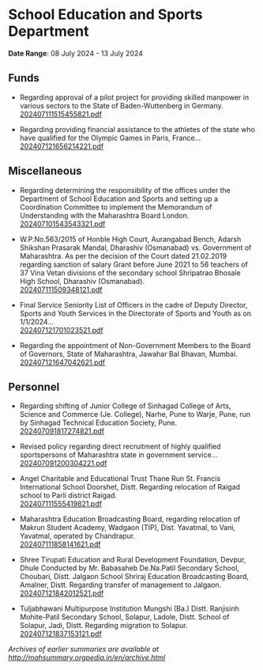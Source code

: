 # School Education and Sports Department

**Date Range**: 08 July 2024 - 13 July 2024


## Funds
- Regarding approval of a pilot project for providing skilled manpower in various sectors to the State of Baden-Wuttenberg in Germany.\
  [202407111515455821.pdf](https://gr.maharashtra.gov.in/Site/Upload/Government%20Resolutions/English/202407111515455821.pdf)

- Regarding providing financial assistance to the athletes of the state who have qualified for the Olympic Games in Paris, France...\
  [202407121656214221.pdf](https://gr.maharashtra.gov.in/Site/Upload/Government%20Resolutions/English/202407121656214221.pdf)

## Miscellaneous
- Regarding determining the responsibility of the offices under the Department of School Education and Sports and setting up a Coordination Committee to implement the Memorandum of Understanding with the Maharashtra Board London.\
  [202407101543543321.pdf](https://gr.maharashtra.gov.in/Site/Upload/Government%20Resolutions/English/202407101543543321.pdf)

- W.P.No.563/2015 of Honble High Court, Aurangabad Bench, Adarsh Shikshan Prasarak Mandal, Dharashiv (Osmanabad) vs. Government of Maharashtra. As per the decision of the Court dated 21.02.2019 regarding sanction of salary Grant before June 2021 to 56 teachers of 37 Vina Vetan divisions of the secondary school Shripatrao Bhosale High School, Dharashiv (Osmanabad).\
  [202407111509348121.pdf](https://gr.maharashtra.gov.in/Site/Upload/Government%20Resolutions/English/202407111509348121.pdf)

- Final Service Seniority List of Officers in the cadre of Deputy Director, Sports and Youth Services in the Directorate of Sports and Youth as on 1/1/2024...\
  [202407121701023521.pdf](https://gr.maharashtra.gov.in/Site/Upload/Government%20Resolutions/English/202407121701023521.pdf)

- Regarding the appointment of Non-Government Members to the Board of Governors, State of Maharashtra, Jawahar Bal Bhavan, Mumbai.\
  [202407121647042621.pdf](https://gr.maharashtra.gov.in/Site/Upload/Government%20Resolutions/English/202407121647042621.pdf)

## Personnel
- Regarding shifting of Junior College of Sinhagad College of Arts, Science and Commerce (Je. College), Narhe, Pune to Warje, Pune, run by Sinhagad Technical Education Society, Pune.\
  [202407091817274821.pdf](https://gr.maharashtra.gov.in/Site/Upload/Government%20Resolutions/English/202407091817274821.pdf)

- Revised policy regarding direct recruitment of highly qualified sportspersons of Maharashtra state in government service...\
  [202407091200304221.pdf](https://gr.maharashtra.gov.in/Site/Upload/Government%20Resolutions/English/202407091200304221....pdf)

- Angel Charitable and Educational Trust Thane Run St. Francis International School Doorshet, Distt. Regarding relocation of Raigad school to Parli district Raigad.\
  [202407111555419821.pdf](https://gr.maharashtra.gov.in/Site/Upload/Government%20Resolutions/English/202407111555419821.pdf)

- Maharashtra Education Broadcasting Board, regarding relocation of Makrun Student Academy, Wadgaon (TIP), Dist. Yavatmal, to Vani, Yavatmal, operated by Chandrapur.\
  [202407111858141621.pdf](https://gr.maharashtra.gov.in/Site/Upload/Government%20Resolutions/English/202407111858141621.pdf)

- Shree Tirupati Education and Rural Development Foundation, Devpur, Dhule Conducted by Mr. Babasaheb De.Na.Patil Secondary School, Choubari, Distt. Jalgaon School Shriraj Education Broadcasting Board, Amalner, Distt. Regarding transfer of management to Jalgaon.\
  [202407121842012521.pdf](https://gr.maharashtra.gov.in/Site/Upload/Government%20Resolutions/English/202407121842012521.pdf)

- Tuljabhawani Multipurpose Institution Mungshi (Ba.) Distt. Ranjisinh Mohite-Patil Secondary School, Solapur, Ladole, Distt. School of Solapur, Jadi, Distt. Regarding migration to Solapur.\
  [202407121837153121.pdf](https://gr.maharashtra.gov.in/Site/Upload/Government%20Resolutions/English/202407121837153121.pdf)


*Archives of earlier summaries are available at http://mahsummary.orgpedia.in/en/archive.html*
